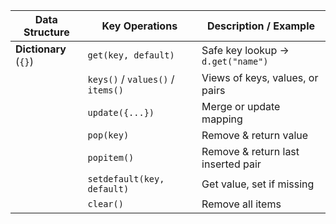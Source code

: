 | Data Structure        | Key Operations                    | Description / Example              |
| --------------------- | --------------------------------- | ---------------------------------- |
| **Dictionary** (`{}`) | `get(key, default)`               | Safe key lookup → `d.get("name")`  |
|                       | `keys()` / `values()` / `items()` | Views of keys, values, or pairs    |
|                       | `update({...})`                   | Merge or update mapping            |
|                       | `pop(key)`                        | Remove & return value              |
|                       | `popitem()`                       | Remove & return last inserted pair |
|                       | `setdefault(key, default)`        | Get value, set if missing          |
|                       | `clear()`                         | Remove all items                   |
